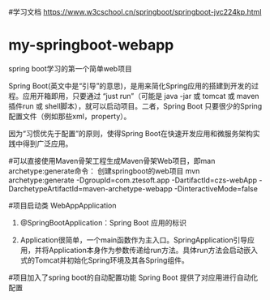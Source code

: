 #学习文档 https://www.w3cschool.cn/springboot/springboot-jvc224kp.html

# my-springboot-webapp
spring boot学习的第一个简单web项目

Spring Boot(英文中是“引导”的意思)，是用来简化Spring应用的搭建到开发的过程。应用开箱即用，只要通过 “just run”（可能是 java -jar 或 tomcat 或 maven插件run 或 shell脚本），就可以启动项目。二者，Spring Boot 只要很少的Spring配置文件（例如那些xml，property）。

因为“习惯优先于配置”的原则，使得Spring Boot在快速开发应用和微服务架构实践中得到广泛应用。

#可以直接使用Maven骨架工程生成Maven骨架Web项目，即man archetype:generate命令： 创建springboot的web项目
mvn archetype:generate -DgroupId=com.ztesoft.app -DartifactId=czs-webApp -DarchetypeArtifactId=maven-archetype-webapp -DinteractiveMode=false

#项目启动类 WebAppApplication
1. @SpringBootApplication：Spring Boot 应用的标识

2. Application很简单，一个main函数作为主入口。SpringApplication引导应用，并将Application本身作为参数传递给run方法。具体run方法会启动嵌入式的Tomcat并初始化Spring环境及其各Spring组件。

#项目加入了spring boot的自动配置功能
Spring Boot 提供了对应用进行自动化配置
